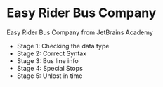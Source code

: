 # Easy Rider Bus Company
Easy Rider Bus Company from JetBrains Academy
- Stage 1: Checking the data type
- Stage 2: Correct Syntax
- Stage 3: Bus line info
- Stage 4: Special Stops
- Stage 5: Unlost in time
